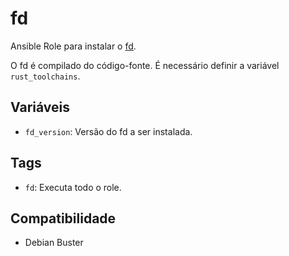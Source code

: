# fd

Ansible Role para instalar o [fd](https://github.com/sharkdp/fd).

O fd é compilado do código-fonte. É necessário definir a variável
`rust_toolchains`.

## Variáveis

- `fd_version`: Versão do fd a ser instalada.

## Tags

- `fd`: Executa todo o role.

## Compatibilidade

- Debian Buster
